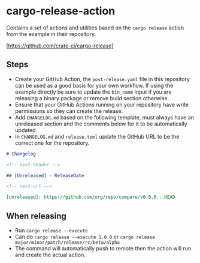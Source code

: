 # cargo-release-action

Contains a set of actions and utilities based on the `cargo release` action from the example in their repository.

[https://github.com/crate-ci/cargo-release]

## Steps

- Create your GitHub Action, the `post-release.yaml` file in this repository can be used as a good basis for your own workflow. If using the example directly be sure to update the `bin_name` input if you are releasing a binary package or remove build section otherwise.
- Ensure that your GitHub Actions running on your repository have write permissions so they can create the release.
- Add `CHANGELOG.md` based on the following template, must always have an unreleased section and the comments below for it to be automatically updated.
- In `CHANGELOG.md` and `release.toml` update the GitHub URL to be the correct one for the repository.

```md
# Changelog

<!-- next-header -->

## [Unreleased] - ReleaseDate

<!-- next-url -->

[unreleased]: https://github.com/org/repo/compare/v0.0.0...HEAD
```

## When releasing

- Run `cargo release --execute`
- Can do `cargo release --execute 1.0.0` or `cargo release major/minor/patch/release/rc/beta/alpha`
- The command will automatically push to remote then the action will run and create the actual action.
